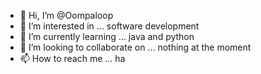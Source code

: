 - 👋 Hi, I’m @Oompaloop
- 👀 I’m interested in ... software development
- 🌱 I’m currently learning ... java and python
- 💞️ I’m looking to collaborate on ... nothing at the moment
- 📫 How to reach me ... ha

<!---
Oompaloop/Oompaloop is a ✨ special ✨ repository because its `README.md` (this file) appears on your GitHub profile.
You can click the Preview link to take a look at your changes.
--->
